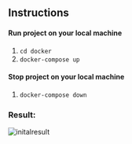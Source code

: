## Instructions

#### Run project on your local machine
1. `cd docker`
2. `docker-compose up`

#### Stop project on your local machine
1. `docker-compose down`

### Result:

![initalresult](https://user-images.githubusercontent.com/6954538/166335584-31efcf7b-8b45-4e05-a37f-482af5732c6e.png)
